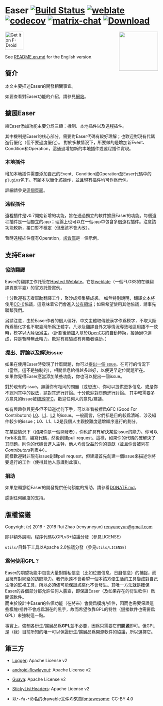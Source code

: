 Easer [![Build Status](https://travis-ci.org/renyuneyun/Easer.svg?branch=master)](https://travis-ci.org/renyuneyun/Easer) [![weblate](https://hosted.weblate.org/widgets/easer/-/svg-badge.svg)](https://hosted.weblate.org/engage/easer/?utm_source=widget) [![codecov](https://codecov.io/gh/renyuneyun/Easer/branch/master/graph/badge.svg)](https://codecov.io/gh/renyuneyun/Easer) [![matrix-chat](https://matrix.to/img/matrix-badge.svg)](https://matrix.to/#/#Easer:matrix.org)  [ ![Download](https://api.bintray.com/packages/renyuneyun/Android/Easer/images/download.svg) ](https://bintray.com/renyuneyun/Android/Easer/_latestVersion) 
=======
[<img src="https://f-droid.org/badge/get-it-on-zh-cn.png"
      alt="Get it on F-Droid"
      height="60">](https://f-droid.org/app/ryey.easer)
<img align="right" src='./app/src/main/ic_launcher-web.png' width='128' height='128'/>

See [README.en.md](README.en.md) for the English version.

簡介
-----
本文主要描述Easer的開發相關事宜。

如要查看對Easer功能的介紹，請參見[網站](https://renyuneyun.github.io/Easer/)。

擴展Easer
-----
給Easer添加功能主要分爲三類：機制、本地插件以及遠程插件。

其中機制是Easer的核心部分，需要對Easer代碼有較好理解；也歡迎對現有代碼進行優化（但不要過度優化）。
對於多數情況下，所要做的是增加新Event、Condition和Operation，這通過增加新的本地插件或遠程插件實現。

### 本地插件

增加本地插件需要添加自己的Event、Condition或Operation至Easer代碼中的`plugins`包下。有腳本以簡化該操作，並且現有插件均可作爲示例。

詳細請參見[這個頁面](https://renyuneyun.github.io/Easer/zh/EXTEND)。

### 遠程插件

遠程插件是v0.7開始新增的功能，旨在通過獨立的軟件擴展Easer的功能。每個遠程插件是一個獨立的app；理論上也可以在一個app中包含多個遠程插件。注意該功能較新，接口暫不穩定（但應該不會大改）。

暫時遠程插件僅有Operation，[該倉庫](https://github.com/renyuneyun/EaserOperationPluginExample)是一個示例。


支持Easer
-----
### 協助翻譯
Easer的翻譯工作託管在[Hosted Weblate](https://hosted.weblate.org/projects/easer/)。它是[weblate](https://weblate.org)（一個FLOSS的在線翻譯貢獻平臺）的官方託管實例。

十分歡迎有志者幫助翻譯工作，聚沙成塔集腋成裘。
如無特別說明，翻譯文本將使用[CC-0](https://creativecommons.org/choose/zero/)協議，這意味着它們會進入[公有領域](https://en.wikipedia.org/wiki/Public_domain)；如果希望使用其他協議，請事先聯繫我們。

另請注意，由於Easer作者的個人偏好，中文主體取傳統漢字作爲模字，不取大陸所爲簡化字也不取臺灣所爲正體字。凡涉及翻譯自外文等情況導致地區用語不一致時，模字以大陸版爲主。（計劃後續加入基於[OpenCC](https://github.com/BYVoid/OpenCC)的自動轉換，擬通過CI達成，只是暫時無此精力。歡迎有經驗或有興趣者協助。）

### 提出、評論以及解決issue
如果在使用Easer時發現了什麼問題，你可以[提出一個issue](https://github.com/renyuneyun/Easer/issues/new)。在可行的情況下（當然，這不是強制的），相關信息給得越多越好，以便更早定位問題所在。  
如果你覺得Easer應當添加某些功能，你也可以提出一個issue。

對於現有的issue，無論你有相同的問題（或想法）、你可以提供更多信息、或是你不認同其中的說法，請對其進行評論。十分歡迎對問題進行討論。
其中較需要多方意見的issue被[標爲RFC](https://github.com/renyuneyun/Easer/issues?q=is%3Aopen+label%3A%22RFC+%2F+Discussion+Wanted%22)，歡迎任何人的意見/建議。

如有興趣參與更多但不知道從何下手，可以查看被標爲GFC (Good For Contributors) [L0](https://github.com/renyuneyun/Easer/issues?q=is%3Aissue+is%3Aopen+label%3A%22GFC%3A+L0%22)、[L1](https://github.com/renyuneyun/Easer/issues?q=is%3Aissue+is%3Aopen+label%3A%22GFC%3A+L1%22)、[L2](https://github.com/renyuneyun/Easer/issues?q=is%3Aissue+is%3Aopen+label%3A%22GFC%3A+L2%22) 的issue。一般而言，它們都是目的較爲清晰、涉及組件較少的issue；L0、L1、L2是我個人主觀按難度遞增順序進行的劃分。

在某些情況下（如果你是一個開發者），你也許具有解決某些issue的能力。你可以fork本倉庫，編寫代碼，然後創建pull request。這樣，如果你的代碼的確解決了其問題，則你的代碼會進入主幹，他人均會受益於你的貢獻（並且你會被列在*Contributors*列表中）。  
同樣歡迎對非現有issue創建pull request，但建議首先創建一個issue來描述你將要進行的工作（使得其他人意識到此事）。

### 捐助

如果您願意給Easer的開發提供任何額度的捐助，請參看[DONATE.md](https://renyuneyun.github.io/Easer/zh/DONATE)。

感謝任何額度的支持。

版權協議
-----
Copyright (c) 2016 - 2018 Rui Zhao (renyuneyun) <renyuneyun@gmail.com>

除非額外說明，程序代碼以GPLv3+協議分發（參見LICENSE）

`utils/`目錄下工具以Apache 2.0協議分發（參見`utils/LICENSE`）

### 爲何使用GPL？

Easer的期望功能中包含大量對隱私信息（比如位置信息、日曆信息）的捕捉，而且擁有對網絡的訪問能力。我們永遠不會希望一個本該方便生活的工具變成對自己生活的監視工具，所以必須儘可能保證該腐化不會發生。其唯一方法就是確保Easer的各個部分都允許任何人覈查，即保證Easer（及如果存在的衍生軟件）爲開源軟件。  
而由於設計中Easer的各個功能（在將來）會變爲模塊/插件，因而也需要保證這些模塊/插件不會成爲潛在的黑手，故而希望依靠GPL的特性（鏈接軟件也需要爲GPL）來強制這一點。

事實上，強制各衍生/擴展品爲**GPL**並不必要，因爲只需要它們**開源**即可。但GPL是（我）目前所知的唯一可以保證衍生/擴展品爲開源軟件的協議，所以選擇它。

第三方
-----
* [Logger](https://github.com/orhanobut/logger): Apache License v2
* [android-flowlayout](https://github.com/ApmeM/android-flowlayout): Apache License v2
* [Guava](https://github.com/google/guava): Apache License v2
* [StickyListHeaders](https://github.com/emilsjolander/StickyListHeaders): Apache License v2

* 以`*-fa-*`命名的drawable文件均來自[fontawesome](https://fontawesome.com/): CC-BY 4.0
